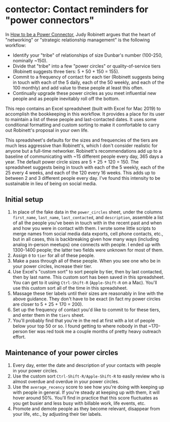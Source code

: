 # contector: Contact reminders for "power connectors"

In [How to be a Power Connector](https://isbnsearch.org/isbn/9780071830737),
Judy Robinett argues that the heart of "networking" or "strategic relationship
management" is the following workflow:

- Identify your "tribe" of relationships of size Dunbar's number (100-250,
  nominally ~150).
- Divide that "tribe" into a few "power circles" or quality-of-service tiers
  (Robinett suggests three tiers: 5 + 50 + 150 = 155).
- Commit to a frequency of contact for each tier (Robinett suggests being in
  touch with each of the 5 daily, each of the 50 weekly, and each of the 100
  monthly) and add value to these people at least this often.
- Continually upgrade these power circles as you meet influential new people
  and as people inevitably roll off the bottom.

This repo contains an Excel spreadsheet (built with Excel for Mac 2019) to
accomplish the bookkeeping in this workflow. It provides a place for its user
to maintain a list of these people and last-contacted dates. It uses some
conditional formatting and custom sorting to make it comfortable to carry out
Robinett's proposal in your own life.

This spreadsheet's defaults for the sizes and frequencies of the tiers are much
less aggressive than Robinett's, which I don't consider realistic for anyone
but a full-time networker. Robinett's recommendations add up to a baseline of
communicating with ~15 different people every day, 365 days a year. The default
power circle sizes are 5 + 25 + 120 = 150. The spreadsheet suggests being in
touch with each of the 5 weekly, each of the 25 every 4 weeks, and each of the
120 every 16 weeks. This adds up to between 2 and 3 different people every day.
I've found this intensity to be sustainable in lieu of being on social media.

## Initial setup

1. In place of the fake data in the `power_circles` sheet, under the columns
   `first_name`, `last_name`, `last_contacted`, and `description`, assemble a
   list of all the people you've been in touch with in the recent past and when
   and how you were in contact with them. I wrote some little scripts to merge
   names from social media data exports, cell phone contacts, etc., but in all
   cases, this is backbreaking given how many ways (including analog in-person
   meetups) one connects with people. I ended up with 1300-1400 people; the
   latter two fields were unknown for most of them.
1. Assign `0` to `tier` for all of these people.
1. Make a pass through all of these people. When you see one who be in your
   power circles, increase their tier.
1. Use Excel's "custom sort" to sort people by tier, then by last contacted,
   then by last name. This custom sort has been saved in this spreadsheet. You
   can get to it using `Ctrl-Shift-R` (`Apple-Shift-R` on a Mac). You'll use
   this custom sort all of the time in this spreadsheet.
1. Massage these tier labels until their sizes are reasonably in line with the
   above guidance. They don't have to be exact (in fact my power circles are
   closer to 5 + 25 + 170 = 200).
1. Set up the frequency of contact you'd like to commit to for these tiers, and
   enter them in the `tiers` sheet.
1. You'll probably find that you're in the red at first with a lot of people
   below your top 50 or so. I found getting to where nobody in that ~170-person
   tier was red took me a couple months of pretty heavy outreach effort.

## Maintenance of your power circles

1. Every day, enter the date and description of your contacts with people in
   your power circles.
1. Use the custom sort `Ctrl-Shift-R/Apple-Shift-R` to easily review who is
   almost overdue and overdue in your power circles.
1. Use the `average_recency` score to see how you're doing with keeping up with
   people in general. If you're steady at keeping up with them, it will hover
   around 50%. You'll find in practice that this score fluctuates as you get
   busier and less busy with billable work, life events, etc.
1. Promote and demote people as they become relevant, disappear from your life,
   etc., by adjusting their tier labels.
